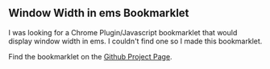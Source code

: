 Window Width in ems Bookmarklet
-------------------------------

I was looking for a Chrome Plugin/Javascript bookmarklet that would display window width in ems.
I couldn't find one so I made this bookmarklet.

Find the bookmarklet on the [Github Project Page](https://tmbritton.github.io/window-width).
